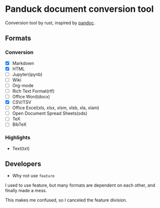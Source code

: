 Panduck document conversion tool
================================

Conversion tool by rust, inspired by [pandoc]().

## Formats

### Conversion

- [x] Markdown
- [x] HTML
- [ ] Jupyter(ipynb)
- [ ] Wiki
- [ ] Org-mode
- [ ] Rich Text Format(rtf)
- [ ] Office Word(docx)
- [x] CSV/TSV
- [ ] Office Excel(xls, xlsx, xlsm, xlsb, xla, xlam)
- [ ] Open Document Spread Sheets(ods)
- [ ] TeX
- [ ] BibTeX

### Highlights

- Text(txt)



## Developers



- Why not use `feature`

I used to use feature, but many formats are dependent on each other, and finally made a mess.

This makes me confused, so I canceled the feature division.